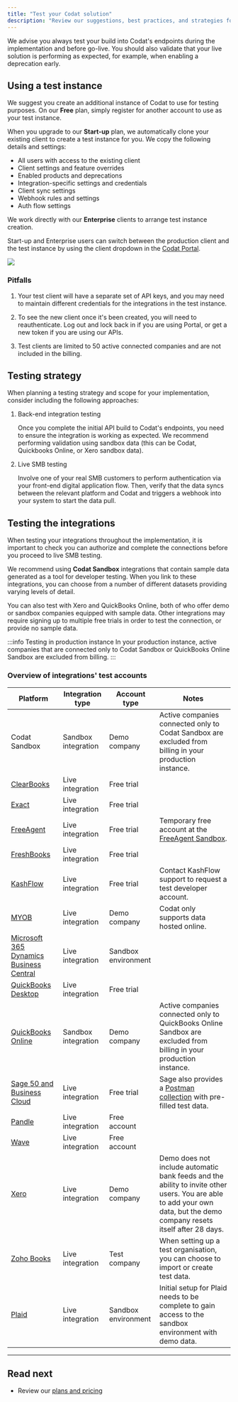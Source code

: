 ```yaml
---
title: "Test your Codat solution"
description: "Review our suggestions, best practices, and strategies for testing your Codat build"
---
```


We advise you always test your build into Codat's endpoints during the implementation and before go-live. You should also validate that your live solution is performing as expected, for example, when enabling a deprecation early. 

## Using a test instance

We suggest you create an additional instance of Codat to use for testing purposes. On our **Free** plan, simply register for another account to use as your test instance. 

When you upgrade to our **Start-up** plan, we automatically clone your existing client to create a test instance for you. We copy the following details and settings: 

* All users with access to the existing client
* Client settings and feature overrides
* Enabled products and deprecations
* Integration-specific settings and credentials
* Client sync settings
* Webhook rules and settings
* Auth flow settings

We work directly with our **Enterprise** clients to arrange test instance creation. 

Start-up and Enterprise users can switch between the production client and the test instance by using the client dropdown in the [Codat Portal](https://app.codat.io/). 

![](/img/introduction/0026-client-selection.png)

### Pitfalls

1. Your test client will have a separate set of API keys, and you may need to maintain different credentials for the integrations in the test instance. 

2. To see the new client once it's been created, you will need to reauthenticate. Log out and lock back in if you are using Portal, or get a new token if you are using our APIs.

3. Test clients are limited to 50 active connected companies and are not included in the billing. 

## Testing strategy

When planning a testing strategy and scope for your implementation, consider including the following approaches:

1. Back-end integration testing

   Once you complete the initial API build to Codat's endpoints, you need to ensure the integration is working as expected. We recommend performing validation using sandbox data (this can be Codat, Quickbooks Online, or Xero sandbox data). 

2. Live SMB testing

   Involve one of your real SMB customers to perform authentication via your front-end digital application flow. Then, verify that the data syncs between the relevant platform and Codat and triggers a webhook into your system to start the data pull.

## Testing the integrations

When testing your integrations throughout the implementation, it is important to check you can authorize and complete the connections before you proceed to live SMB testing.

We recommend using **Codat Sandbox** integrations that contain sample data generated as a tool for developer testing. When you link to these integrations, you can choose from a number of different datasets providing varying levels of detail. 

You can also test with Xero and QuickBooks Online, both of who offer demo or sandbox companies equipped with sample data. Other integrations may require signing up to multiple free trials in order to test the connection, or provide no sample data.

:::info Testing in production instance
In your production instance, active companies that are connected only to Codat Sandbox or QuickBooks Online Sandbox are excluded from billing.
:::

### Overview of integrations' test accounts

| Platform 	| Integration type 	| Account type 	| Notes 	|
|---	|---	|---	|---	|
| Codat Sandbox 	| Sandbox integration 	| Demo company 	| Active companies connected only to Codat Sandbox are excluded from billing in your production instance. 	|
| [ClearBooks](https://www.clearbooks.co.uk/) 	| Live integration 	| Free trial 	|  	|
| [Exact](https://www.exact.com/try) 	| Live integration 	| Free trial 	|  	|
| [FreeAgent](https://signup.sandbox.freeagent.com/signup) 	| Live integration 	| Free trial 	| Temporary free account at the [FreeAgent   Sandbox](https://dev.freeagent.com/docs/quick_start). 	|
| [FreshBooks](https://www.freshbooks.com/blog/freshbooks-trial) 	| Live integration 	| Free trial 	|  	|
| [KashFlow](https://www.kashflow.com/support/kb/developer-account/) 	| Live integration 	| Free trial 	| Contact KashFlow support to request a test developer account. 	|
| [MYOB](https://developer.myob.com/api/myob-business-api/api-overview/getting-started/) 	| Live integration 	| Demo company 	| Codat only supports data hosted online. 	|
| [Microsoft 365 Dynamics Business   Central](https://learn.microsoft.com/en-gb/dynamics365/business-central/admin-sandbox-environments) 	| Live integration 	| Sandbox environment 	|  	|
| [QuickBooks   Desktop](https://quickbooks.intuit.com/desktop/enterprise/contact/trial-download/?auto=true) 	| Live integration 	| Free trial 	|  	|
| [QuickBooks   Online](https://developer.intuit.com/app/developer/qbo/docs/develop/sandboxes/manage-your-sandboxes) 	| Sandbox integration 	| Demo company 	| Active companies connected only to QuickBooks Online Sandbox are excluded from billing in your production instance. 	|
| [Sage 50 and Business   Cloud](https://www.sage.com/en-gb/products/free-trials/) 	| Live integration 	| Free trial 	| Sage also provides a [Postman   collection](https://developer.sage.com/accounting/quick-start/preparing-to-create-test-data/) with pre-filled test data. 	|
| [Pandle](https://my.pandle.com/users/sign_up) 	| Live integration 	| Free account 	|  	|
| [Wave](https://my.waveapps.com/register/) 	| Live integration 	| Free account 	|  	|
| [Xero](https://central.xero.com/s/article/Use-the-demo-company#Web) 	| Live integration 	| Demo company 	| Demo does not include automatic bank feeds and the ability to invite   other users. You are able to add your own data, but the demo company resets   itself after 28 days. 	|
| [Zoho Books](https://www.zoho.com/subscriptions/api/v1/introduction/#organization-id) 	| Live integration 	| Test company 	| When setting up a test organisation, you can choose to import or create   test data. 	|
| [Plaid](https://plaid.com/docs/sandbox/) 	| Live integration 	| Sandbox environment 	| Initial setup for Plaid needs to be complete to gain access to the   sandbox environment with demo data. 	|

---
## Read next
* Review our [plans and pricing](https://www.codat.io/plans/)